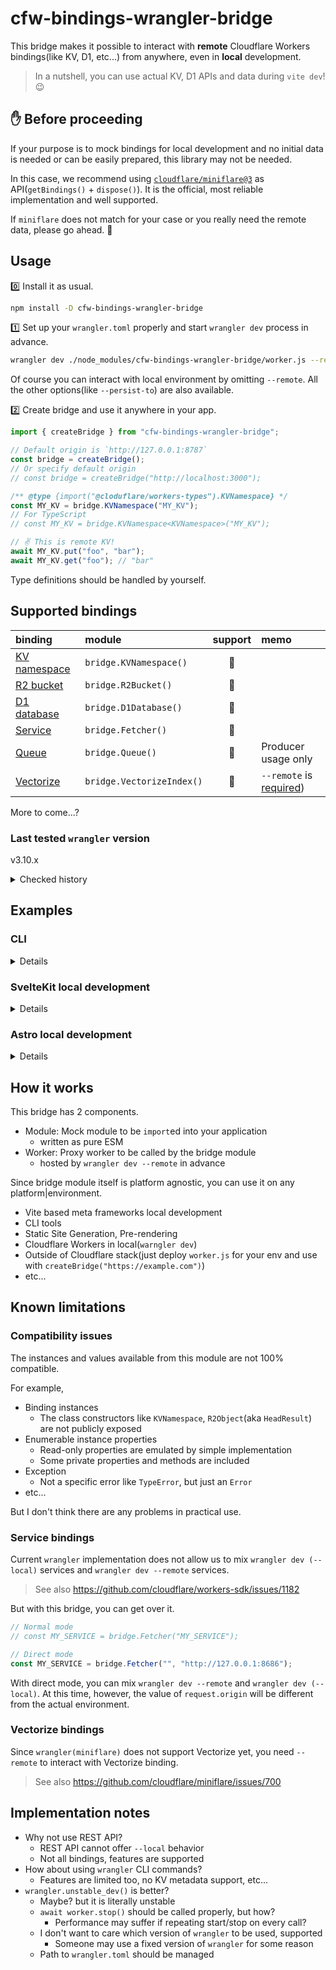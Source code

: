 # cfw-bindings-wrangler-bridge

This bridge makes it possible to interact with **remote** Cloudflare Workers bindings(like KV, D1, etc...) from anywhere, even in **local** development.

> In a nutshell, you can use actual KV, D1 APIs and data during `vite dev`! 😉

## ✋ Before proceeding

If your purpose is to mock bindings for local development and no initial data is needed or can be easily prepared, this library may not be needed.

In this case, we recommend using [`cloudflare/miniflare@3`](https://github.com/cloudflare/miniflare) as API(`getBindings()` + `dispose()`). It is the official, most reliable implementation and well supported.

If `miniflare` does not match for your case or you really need the remote data, please go ahead. 🤤

## Usage

0️⃣ Install it as usual.

```sh
npm install -D cfw-bindings-wrangler-bridge
```

1️⃣ Set up your `wrangler.toml` properly and start `wrangler dev` process in advance.

```sh
wrangler dev ./node_modules/cfw-bindings-wrangler-bridge/worker.js --remote
```

Of course you can interact with local environment by omitting `--remote`. All the other options(like `--persist-to`) are also available.

2️⃣ Create bridge and use it anywhere in your app.

```js
import { createBridge } from "cfw-bindings-wrangler-bridge";

// Default origin is `http://127.0.0.1:8787`
const bridge = createBridge();
// Or specify default origin
// const bridge = createBridge("http://localhost:3000");

/** @type {import("@cloduflare/workers-types").KVNamespace} */
const MY_KV = bridge.KVNamespace("MY_KV");
// For TypeScript
// const MY_KV = bridge.KVNamespace<KVNamespace>("MY_KV");

// ✌️ This is remote KV!
await MY_KV.put("foo", "bar");
await MY_KV.get("foo"); // "bar"
```

Type definitions should be handled by yourself.

## Supported bindings

| binding                                                                              | module                    | support | memo                                           |
| :----------------------------------------------------------------------------------- | :------------------------ | :-----: | :--------------------------------------------- |
| [KV namespace](https://developers.cloudflare.com/workers/runtime-apis/kv/)           | `bridge.KVNamespace()`    |   💯    |                                                |
| [R2 bucket](https://developers.cloudflare.com/r2/api/workers/workers-api-reference/) | `bridge.R2Bucket()`       |   💯    |                                                |
| [D1 database](https://developers.cloudflare.com/d1/platform/client-api/)             | `bridge.D1Database()`     |   💯    |                                                |
| [Service](https://developers.cloudflare.com/workers/runtime-apis/service-bindings/)  | `bridge.Fetcher()`        |   💯    |                                                |
| [Queue](https://developers.cloudflare.com/queues/platform/javascript-apis/)          | `bridge.Queue()`          |   💯    | Producer usage only                            |
| [Vectorize](https://developers.cloudflare.com/vectorize/platform/client-api/)        | `bridge.VectorizeIndex()` |   💯    | `--remote` is [required](#vectorize-bindings)) |

More to come...?

### Last tested `wrangler` version

v3.10.x

<details>
<summary>Checked history</summary>

- v3.9.x
- v3.8.x
- v3.7.x
- v3.6.x
- v3.5.x
- v3.4.x
- v3.3.x

</details>

## Examples

### CLI

<details>

If you are using REST API in your CLI, now you can replace it.

```diff
-const putKV = async (API_KEY, API_URL, [key, value]) => {
-  const res = await fetch(`${API_URL}/values/${key}`, {
-    method: "PUT",
-    headers: { Authorization: `Bearer ${API_KEY}` },
-    body: value,
-  });
-
-  const json = await res.json();
-  if (!json.success)
-    throw new Error(json.errors.map(({ message }) => message).join("\n"));
-};
+import { createBridge } from "cfw-bindings-wrangler-bridge";
+
+const putKV = async (KV_BINDING_NAME, [key, value]) => {
+  const KV = createBridge().KVNamespace(KV_BINDING_NAME);
+  await KV.put(key, value);
+};
```

</details>

### SvelteKit local development

<details>

Be sure to wrap with `if (dev) {}`, not to be included in production build.

```js
// server.hooks.js
import { createBridge } from "cfw-bindings-wrangler-bridge";
import { dev } from "$app/environment";

export const handle = async ({ event, resolve }) => {
  if (dev) {
    const bridge = createBridge();

    event.platform = {
      env: {
        SESSIONS: bridge.KVNamespace("SESSIONS"),
        TODOS: bridge.D1Database("TODOS"),
      },
    };
  }

  return resolve(event);
};
```

</details>

### Astro local development

<details>

Be sure to wrap with `if (import.meta.env.DEV) {}`, not to be included in production build.

```astro
---
// your-page.astro
import { getRuntime } from "@astrojs/cloudflare/runtime";
import { createBridge } from "cfw-bindings-wrangler-bridge";

let runtime = getRuntime(Astro.request) ?? {};
if (import.meta.env.DEV) {
  const bridge = createBridge();

  runtime.env = {
    NEWS: bridge.KVNamespace("NEWS"),
  };
}
---

<!-- ... -->
```

</details>

## How it works

This bridge has 2 components.

- Module: Mock module to be `import`ed into your application
  - written as pure ESM
- Worker: Proxy worker to be called by the bridge module
  - hosted by `wrangler dev --remote` in advance

Since bridge module itself is platform agnostic, you can use it on any platform|environment.

- Vite based meta frameworks local development
- CLI tools
- Static Site Generation, Pre-rendering
- Cloudflare Workers in local(`warngler dev`)
- Outside of Cloudflare stack(just deploy `worker.js` for your env and use with `createBridge("https://example.com")`)
- etc...

## Known limitations

### Compatibility issues

The instances and values available from this module are not 100% compatible.

For example,

- Binding instances
  - The class constructors like `KVNamespace`, `R2Object`(aka `HeadResult`) are not publicly exposed
- Enumerable instance properties
  - Read-only properties are emulated by simple implementation
  - Some private properties and methods are included
- Exception
  - Not a specific error like `TypeError`, but just an `Error`
- etc...

But I don't think there are any problems in practical use.

### Service bindings

Current `wrangler` implementation does not allow us to mix `wrangler dev (--local)` services and `wrangler dev --remote` services.

> See also https://github.com/cloudflare/workers-sdk/issues/1182

But with this bridge, you can get over it.

```js
// Normal mode
// const MY_SERVICE = bridge.Fetcher("MY_SERVICE");

// Direct mode
const MY_SERVICE = bridge.Fetcher("", "http://127.0.0.1:8686");
```

With direct mode, you can mix `wrangler dev --remote` and `wrangler dev (--local)`.
At this time, however, the value of `request.origin` will be different from the actual environment.

### Vectorize bindings

Since `wrangler(miniflare)` does not support Vectorize yet, you need `--remote` to interact with Vectorize binding.

> See also https://github.com/cloudflare/miniflare/issues/700

## Implementation notes

- Why not use REST API?
  - REST API cannot offer `--local` behavior
  - Not all bindings, features are supported
- How about using `wrangler` CLI commands?
  - Features are limited too, no KV metadata support, etc...
- `wrangler.unstable_dev()` is better?
  - Maybe? but it is literally unstable
  - `await worker.stop()` should be called properly, but how?
    - Performance may suffer if repeating start/stop on every call?
  - I don't want to care which version of `wrangler` to be used, supported
    - Someone may use a fixed version of `wrangler` for some reason
  - Path to `wrangler.toml` should be managed
